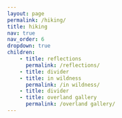 ```yaml
---
layout: page
permalink: /hiking/
title: hiking
nav: true
nav_order: 6
dropdown: true
children: 
    - title: reflections
      permalink: /reflections/
    - title: divider
    - title: in wildness
      permalink: /in wildness/
    - title: divider
    - title: overland gallery
      permalink: /overland gallery/      
---
```


<!-- _pages/publications.md -->
